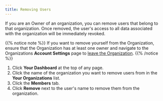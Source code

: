 ```yaml
---
title: Removing Users
---
```


If you are an Owner of an organization, you can remove users that belong to that organization. Once removed, the user's access to all data associated with the organization will be immediately revoked.

{{% notice note %}}
If you want to remove yourself from the Organization, ensure that the Organization has at least one owner and navigate to the Organizations **Account Settings** page to [leave the Organization](/prefs/organizations).
{{% /notice %}}

1. Click **Your Dashboard** at the top of any page.
2. Click the name of the organization you want to remove users from in the **Your Organizations** list.
3. Click the **Members** tab.
4. Click **Remove** next to the user's name to remove them from the organization.